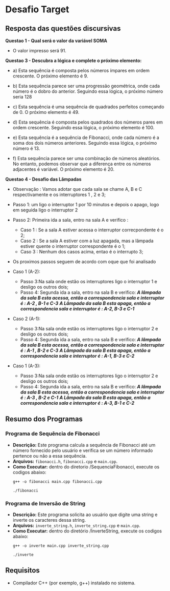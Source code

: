 # Desafio Target

## Resposta das questões discursivas
**Questao 1 - Qual será o valor da variável SOMA**
- O valor impresso será 91.

**Questao 3 - Descubra a lógica e complete o próximo elemento:**
- a) Esta sequência é composta pelos números ímpares em ordem crescente. O próximo elemento é 9.

- b) Esta sequência parece ser uma progressão geométrica, onde cada número é o dobro do anterior. Seguindo essa lógica, o próximo número seria 128

- c) Esta sequência  é uma sequência de quadrados perfeitos começando de 0. O próximo elemento é 49.

- d) Esta sequência é composta pelos quadrados dos números pares em ordem crescente. Seguindo essa lógica, o próximo elemento é 100.

- e) Esta sequência é a sequência de Fibonacci, onde cada número é a soma dos dois números anteriores. Seguindo essa lógica, o próximo número é 13.

- f) Esta sequência parece ser uma combinação de números aleatórios. No entanto, podemos observar que a diferença entre os números adjacentes é variável. O próximo elemento é 20.

**Questao 4 - Desafio das Lâmpadas**
- Observação : Vamos adotar que cada sala se chame A, B e C respectivamente e os interruptores 1 , 2 e 3;
- Passo 1: um ligo o interruptor 1 por 10 minutos e depois o apago, logo em seguida ligo o interruptor 2
- Passo 2: Primeira ida a sala, entro na sala A e verifico :
    - Caso 1 : Se a sala A estiver acessa o interruptor correcpondente é o 2;
    - Caso 2 : Se a sala A estiver com a luz apagada, mas a lâmpada estiver quente o interruptor correspondente é o 1;
    - Caso 3 : Nenhum dos casos acima, entao é o interrupto 3;
- Os proximos passos seguem de acordo com oque que foi analisado
- Caso 1 (A-2):
    - Passo 3:Na sala onde estão os interruptores ligo o interruptor 1 e desligo os outros dois;
    - Passo 4: Segunda ida a sala, entro na sala B e verifico:
    ***A lâmpada da sala B esta acessa, então a correspondencia sala e interruptor é : A-2 , B-1 e C-3***
    ***A Lâmpada da sala B esta apaga, então a correspondencia sala e interruptor é : A-2, B-3 e C-1***
- Caso 2 (A-1):
    - Passo 3:Na sala onde estão os interruptores ligo o interruptor 2 e desligo os outros dois;
    - Passo 4: Segunda ida a sala, entro na sala B e verifico:
    ***A lâmpada da sala B esta acessa, então a correspondencia sala e interruptor é : A-1 , B-2 e C-3***
    ***A Lâmpada da sala B esta apaga, então a correspondencia sala e interruptor é : A-1, B-3 e C-2***

- Caso 1 (A-3):
    - Passo 3:Na sala onde estão os interruptores ligo o interruptor 2 e desligo os outros dois;
    - Passo 4: Segunda ida a sala, entro na sala B e verifico:
    ***A lâmpada da sala B esta acessa, então a correspondencia sala e interruptor é : A-3 , B-2 e C-1***
    ***A Lâmpada da sala B esta apaga, então a correspondencia sala e interruptor é : A-3, B-1 e C-2***


## Resumo dos Programas

### Programa de Sequência de Fibonacci
- **Descrição:** Este programa calcula a sequência de Fibonacci até um número fornecido pelo usuário e verifica se um número informado pertence ou não a essa sequência.
- **Arquivos:** `fibonacci.h`, `fibonacci.cpp` e `main.cpp`.
- **Como Executar:** dentro do diretorio /SequenciaFibonacci, execute os codigos abaixo:
  ```
  g++ -o fibonacci main.cpp fibonacci.cpp

  ./fibonacci
  ```

### Programa de Inversão de String
- **Descrição:** Este programa solicita ao usuário que digite uma string e inverte os caracteres dessa string.
- **Arquivos:** `inverte_string.h`, `inverte_string.cpp` e `main.cpp`.
- **Como Executar:** dentro do diretório /InverteString, execute os codigos abaixo:
  ```
  g++ -o inverte main.cpp inverte_string.cpp

  ./inverte
  ```

## Requisitos
- Compilador C++ (por exemplo, g++) instalado no sistema.
